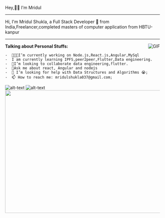 Hey,👋🏽 I'm Mridul
<hr/>
Hi, I'm Mridul Shukla, a Full Stack Developer 🚀 from India,Freelancer,completed masters of computer application from HBTU-kanpur

<hr/>
<img align="right" alt="GIF" src="https://i.imgur.com/AfhCiQ7.gif" />


**Talking about Personal Stuffs:**

    -  👨🏽‍💻I’m currently working on Node.js,React.js,Angular,MySql
    -  I am currently learning IPFS,peer2peer,Flutter,Data engineering.
    -  👯I’m looking to collaborate data engineering,flutter.
    -  💬Ask me about react, Angular and nodejs
    -  🤔 I’m looking for help with Data Structures and Algorithms 😭;
    -  📫 How to reach me: mridulshukla037@gmail.com;

![alt-text](https://i.imgur.com/AfhCiQ7.gif)
![alt-text](https://media1.tenor.com/images/e25b5bd1a515ecb16ed979d17122ed2f/tenor.gif)
<img src="https://www.pixel4k.com/wp-content/uploads/2018/11/ultra-instinct-goku-4k_1541975219.jpg" width="600" height="400">
